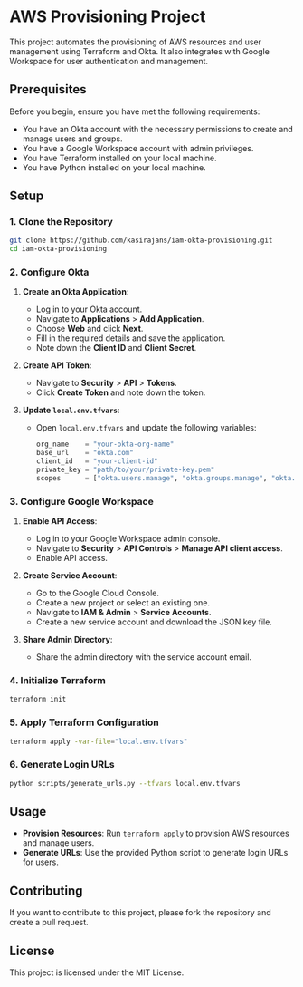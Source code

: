 # AWS Provisioning Project

This project automates the provisioning of AWS resources and user management using Terraform and Okta. It also integrates with Google Workspace for user authentication and management.

## Prerequisites

Before you begin, ensure you have met the following requirements:

- You have an Okta account with the necessary permissions to create and manage users and groups.
- You have a Google Workspace account with admin privileges.
- You have Terraform installed on your local machine.
- You have Python installed on your local machine.

## Setup

### 1. Clone the Repository

```sh
git clone https://github.com/kasirajans/iam-okta-provisioning.git
cd iam-okta-provisioning
```

### 2. Configure Okta

1. **Create an Okta Application**:
    - Log in to your Okta account.
    - Navigate to **Applications** > **Add Application**.
    - Choose **Web** and click **Next**.
    - Fill in the required details and save the application.
    - Note down the **Client ID** and **Client Secret**.

2. **Create API Token**:
    - Navigate to **Security** > **API** > **Tokens**.
    - Click **Create Token** and note down the token.

3. **Update `local.env.tfvars`**:
    - Open `local.env.tfvars` and update the following variables:
      ```tfvars
      org_name    = "your-okta-org-name"
      base_url    = "okta.com"
      client_id   = "your-client-id"
      private_key = "path/to/your/private-key.pem"
      scopes      = ["okta.users.manage", "okta.groups.manage", "okta.groups.read", "okta.apps.read", "okta.apps.manage"]
      ```

### 3. Configure Google Workspace

1. **Enable API Access**:
    - Log in to your Google Workspace admin console.
    - Navigate to **Security** > **API Controls** > **Manage API client access**.
    - Enable API access.

2. **Create Service Account**:
    - Go to the Google Cloud Console.
    - Create a new project or select an existing one.
    - Navigate to **IAM & Admin** > **Service Accounts**.
    - Create a new service account and download the JSON key file.

3. **Share Admin Directory**:
    - Share the admin directory with the service account email.

### 4. Initialize Terraform

```sh
terraform init
```

### 5. Apply Terraform Configuration

```sh
terraform apply -var-file="local.env.tfvars"
```

### 6. Generate Login URLs

```sh
python scripts/generate_urls.py --tfvars local.env.tfvars
```

## Usage

- **Provision Resources**: Run `terraform apply` to provision AWS resources and manage users.
- **Generate URLs**: Use the provided Python script to generate login URLs for users.

## Contributing

If you want to contribute to this project, please fork the repository and create a pull request.

## License

This project is licensed under the MIT License.

